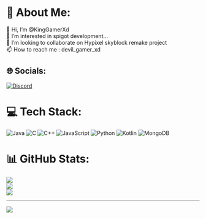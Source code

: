 # 💫 About Me:
👋 Hi, I’m @KingGamerXd<br>👀 I’m interested in spigot development...<br>💞️ I’m looking to collaborate on Hypixel skyblock remake project<br>📫 How to reach me : devil_gamer_xd


## 🌐 Socials:
[![Discord](https://img.shields.io/badge/Discord-%237289DA.svg?logo=discord&logoColor=white)](https://discord.gg/devil_gamer_xd) 

# 💻 Tech Stack:
![Java](https://img.shields.io/badge/java-%23ED8B00.svg?style=for-the-badge&logo=openjdk&logoColor=white) ![C](https://img.shields.io/badge/c-%2300599C.svg?style=for-the-badge&logo=c&logoColor=white) ![C++](https://img.shields.io/badge/c++-%2300599C.svg?style=for-the-badge&logo=c%2B%2B&logoColor=white) ![JavaScript](https://img.shields.io/badge/javascript-%23323330.svg?style=for-the-badge&logo=javascript&logoColor=%23F7DF1E) ![Python](https://img.shields.io/badge/python-3670A0?style=for-the-badge&logo=python&logoColor=ffdd54) ![Kotlin](https://img.shields.io/badge/kotlin-%237F52FF.svg?style=for-the-badge&logo=kotlin&logoColor=white) ![MongoDB](https://img.shields.io/badge/MongoDB-%234ea94b.svg?style=for-the-badge&logo=mongodb&logoColor=white)
# 📊 GitHub Stats:
![](https://github-readme-stats.vercel.app/api?username=KingGamerXd&theme=dark&hide_border=false&include_all_commits=true&count_private=true)<br/>
![](https://github-readme-streak-stats.herokuapp.com/?user=KingGamerXd&theme=dark&hide_border=false)<br/>
![](https://github-readme-stats.vercel.app/api/top-langs/?username=KingGamerXd&theme=dark&hide_border=false&include_all_commits=true&count_private=true&layout=compact)

---
[![](https://visitcount.itsvg.in/api?id=KingGamerXd&icon=0&color=0)](https://visitcount.itsvg.in)


